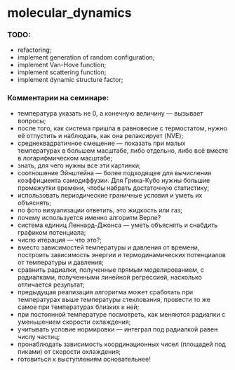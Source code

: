 # molecular_dynamics

### TODO:
 - refactoring;
 - implement generation of random configuration;
 - implement Van-Hove function;
 - implement scattering function;
 - implement dynamic structure factor;


### Комментарии на семинаре:
 - температура указать не 0, а конечную величину — вызывает вопросы;
 - после того, как система пришла в равновесие с термостатом, 
   нужно её отпустить и наблюдать, как она релаксирует (NVE);
 - среднеквадратичное смещение — показать при малых температурах 
   в большем масштабе, либо отдельно, либо всё вместе 
   в логарифмическом масштабе;
 - знать, для чего нужны все эти картинки;
 - соотношение Эйнштейна — более подходящее для вычисления 
   коэффициента самодиффузии. Для Грина-Кубо нужны большие промежутки времени,
   чтобы набрать достаточную статистику;
 - использовать периодические граничные условия и уметь их объяснять;
 - по фото визуализации ответить, это жидкость или газ;
 - почему используется именно алгоритм Верле?
 - система единиц Леннард-Джонса — уметь объяснять и снабдить 
   графиком потенциала;
 - число итерация — что это?;
 - вместо зависимостей температуры и давления от времени, построить зависимость
   энергии и термодинамических потенциалов от температуры и давления;
 - сравнить радиалки, полученные прямым моделированием, с радиалками, 
   полученными линейной регрессией, насколько отличается результат;
 - предыдущая реализация алгоритма может сработать при температурах выше 
   температуры стеклования, провести то же самое при температурах близких 
   к ней;
 - при постоянной температуре посмотреть, как меняются радиалки с уменьшением 
   скорости охлаждения;
 - учитывать условие нормировки — интеграл под радиалкой равен числу частиц;
 - пронаблюдать зависимость координационных чисел (площадей под пиками) 
   от скорости охлаждения;
 - готовиться к выступлениям основательнее!